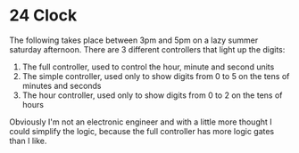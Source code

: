 # 24 Clock

The following takes place between 3pm and 5pm on a lazy summer saturday afternoon.
There are 3 different controllers that light up the digits:

1. The full controller, used to control the hour, minute and second units
2. The simple controller, used only to show digits from 0 to 5 on the tens of minutes and seconds
3. The hour controller, used only to show digits from 0 to 2 on the tens of hours

Obviously I'm not an electronic engineer and with a little more thought I could simplify
the logic, because the full controller has more logic gates than I like.
